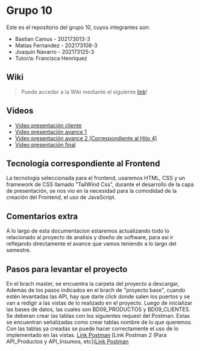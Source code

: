# Grupo 10

Este es el repositorio del grupo 10, cuyos integrantes son:

* Bastian Camus - 202173013-3
* Matias Fernandez - 202173108-3
* Joaquin Navarro - 202173125-3
* Tutor/a: Francisca Henriquez

## Wiki

> Puede acceder a la Wiki mediante el siguiente [link](https://github.com/Bastiancito/INF236-GRUPO09-2023-2/wiki)!

## Videos

* [Video presentación cliente](https://www.youtube.com/watch?v=LHmE2B2Bumw&feature=youtu.be)
* [Video presentación avance 1](https://youtu.be/_pTW-VZjeHk)
* [Video presentación avance 2 (Correspondiente al Hito 4)](https://youtu.be/AT6ZTAb9jfU)
* [Video presentación final](https://youtu.be/R9vg3JIlj3g)
## Tecnología correspondiente al Frontend

La tecnología seleccionada para el frontend, usaremos HTML, CSS y un framework de CSS llamado "TailWind Css", durante el desarrollo de la capa de presentación, se nos vio en la necesidad para la comodidad de la creación del Frontend, el uso de JavaScript.

## Comentarios extra

A lo largo de esta documentacion estaremos actualizando todo lo relacionado al proyecto de analisis y diseño de software, para asi ir reflejando directamente el avance que vamos teniendo a lo largo del semestre.

## Pasos para levantar el proyecto

En el brach master, se encuentra la carpeta del proyecto a descargar, Además de los pasos indicados en el brach de "proyecto base", cuando estén levantadas las API, hay que darle click donde salen los puertos y se van a redigir a las vistas de lo realizado en el proyecto. Luego de inicializar las bases de datos, las cuales son BD09_PRODUCTOS y BD09_CLIENTES. Se deberan crear las tablas con los siguientes request del Postman. Estas se encuentran señalizadas como crear tablas nombre de lo que queremos. Con las tablas ya creadas se puede hacer correctamente el uso de lo implementado en las vistas. [Link Postman](https://app.getpostman.com/join-team?invite_code=f072bfb8a9d29d4b8e0f8d75c48a3a23&target_code=f1dc99d3b7c54fb7b79f3331f9efa9da) [Link Postman 2 (Para API_Productos y API_Insumos, etc]([Link Postman](https://app.getpostman.com/join-team?invite_code=f072bfb8a9d29d4b8e0f8d75c48a3a23&target_code=f1dc99d3b7c54fb7b79f3331f9efa9da)

